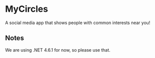 MyCircles
======
A social media app that shows people with common interests near you!

Notes
---
We are using .NET 4.6.1 for now, so please use that.
